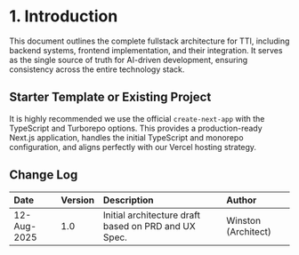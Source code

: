 # **1. Introduction**

This document outlines the complete fullstack architecture for TTI, including backend systems, frontend implementation, and their integration. It serves as the single source of truth for AI-driven development, ensuring consistency across the entire technology stack.

## **Starter Template or Existing Project**
It is highly recommended we use the official `create-next-app` with the TypeScript and Turborepo options. This provides a production-ready Next.js application, handles the initial TypeScript and monorepo configuration, and aligns perfectly with our Vercel hosting strategy.

## **Change Log**

| Date | Version | Description | Author |
| :--- | :--- | :--- | :--- |
| 12-Aug-2025 | 1.0 | Initial architecture draft based on PRD and UX Spec. | Winston (Architect) |